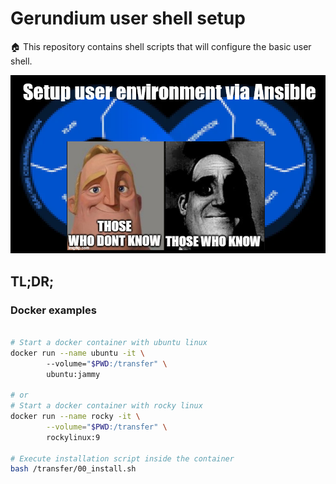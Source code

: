 # Gerundium user shell setup

🏠 This repository contains shell scripts that will configure the basic user shell.

![alt text](.media/image.png)

## TL;DR;

### Docker examples
```bash

# Start a docker container with ubuntu linux
docker run --name ubuntu -it \           
        --volume="$PWD:/transfer" \
        ubuntu:jammy

# or
# Start a docker container with rocky linux
docker run --name rocky -it \
        --volume="$PWD:/transfer" \
        rockylinux:9

# Execute installation script inside the container
bash /transfer/00_install.sh
```
